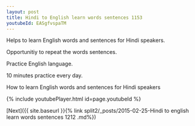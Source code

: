 ```yaml
---
layout: post
title: Hindi to English learn words sentences 1153 
youtubeId: EASgfvspaTM
---
```

 
 
Helps to learn English words and sentences for Hindi speakers.

Opportunitiy to repeat the words sentences. 

Practice English language. 
 
10 minutes practice every day. 
 
How to learn English words and sentences for Hindi speakers 
 
{% include youtubePlayer.html id=page.youtubeId %}
 
 
[Next]({{ site.baseurl }}{% link  split2/_posts/2015-02-25-Hindi to english learn words sentences 1212 .md%})
 
